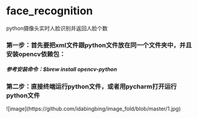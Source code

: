 # face_recognition
python摄像头实时人脸识别并返回人脸个数<br/>
<h3>第一步：首先要把xml文件跟python文件放在同一个文件夹中，并且安装opencv依赖包：<br/></h3>
<h5>参考安装命令：$brew install opencv-python</h5>
<h3>第二步：直接终端运行python文件，或者用pycharm打开运行python文件<br/></h3>
![image](https://github.com/idabingbing/image_fold/blob/master/1.jpg)
